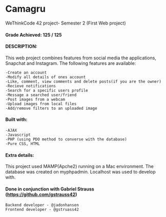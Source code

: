 # Camagru
WeThinkCode 42 project- Semester 2 (First Web project)

#### Grade Achieved: 125 / 125

#### DESCRIPTION:
This web project combines features from social media the applications, Snapchat and Instagram.
The following features are available:

    -Create an account
    -Modify all details of ones account
    -Like, comment, view comments and delete posts(if you are the owner)
    -Recieve notifications
    -Search for a specific users profile
    -Message a searched user/friend
    -Post images from a webcam
    -Upload images from local files
    -Add/remove filters to an uploaded image

#### Built with:
    -AJAX
    -Javascript
    -PHP (using PDO method to converse with the database)
    -Pure CSS, HTML

#### Extra details:
This project used MAMP(Apche2) running on a Mac environment.
The database was created on myphpadmin.
Localhost was used to develop with.

#### Done in conjunction with Gabriel Strauss (https://github.com/gstrauss42)
    Backend developer - @jadonhansen
    Frontend developer - @gstruass42

